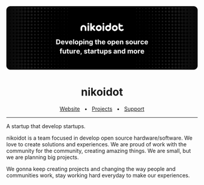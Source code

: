 <img src="nikoidot-banner.png"/>

<div align="center">
  <h1>nikoidot</h1>
  <a href="https://nikoi.tech">Website</a>
  <span>&nbsp;&nbsp;•&nbsp;&nbsp;</span>
  <a href="https://nikoi.tech/projects">Projects</a>
  <span>&nbsp;&nbsp;•&nbsp;&nbsp;</span>
  <a href="https://discord.gg/pCXEJPzGF8">Support</a>
  <hr/>
</div>

A startup that develop startups.

nikoidot is a team focused in develop open source hardware/software. We love to create solutions and experiences. We are proud of work with the community for the community, creating amazing things. We are small, but we are planning big projects.

We gonna keep creating projects and changing the way people and communities work, stay working hard everyday to make our experiences.
